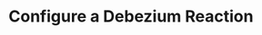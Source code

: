 ---
type: "docs"
title: "Configure a Debezium Reaction"
linkTitle: "Configure a Debezium Reaction"
weight: 40
description: >
    Learn how to configure a Debezium Reaction
---